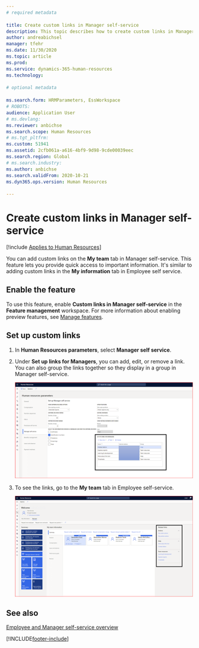 ```yaml
---
# required metadata

title: Create custom links in Manager self-service
description: This topic describes how to create custom links in Manager self-service in Dynamics 365 Human Resources.
author: andreabichsel
manager: tfehr
ms.date: 11/30/2020
ms.topic: article
ms.prod: 
ms.service: dynamics-365-human-resources
ms.technology: 

# optional metadata

ms.search.form: HRMParameters, EssWorkspace
# ROBOTS: 
audience: Application User
# ms.devlang: 
ms.reviewer: anbichse
ms.search.scope: Human Resources
# ms.tgt_pltfrm: 
ms.custom: 51941
ms.assetid: 2cfb061a-a616-4bf9-9d98-9cde00039eec
ms.search.region: Global
# ms.search.industry: 
ms.author: anbichse
ms.search.validFrom: 2020-10-21
ms.dyn365.ops.version: Human Resources

---
```


# Create custom links in Manager self-service

[!include [Applies to Human Resources](../includes/applies-to-hr.md)]

You can add custom links on the **My team** tab in Manager self-service. This feature lets you provide quick access to important information. It's similar to adding custom links in the **My information** tab in Employee self service.

## Enable the  feature

To use this feature, enable **Custom links in Manager self-service** in the **Feature management** workspace. For more information about enabling preview features, see [Manage features](hr-admin-manage-features.md).

## Set up custom links

1. In **Human Resources parameters**, select **Manager self service**.

2. Under **Set up links for Managers**, you can add, edit, or remove a link. You can also group the links together so they display in a group in Manager self-service.

   ![Set up custom links in Manager self-service](./media/hr-employee-manager-self-service-custom-links-setup.png)

3. To see the links, go to the **My team** tab in Employee self-service.

   ![View custom links in Manager self-service](./media/hr-employee-manager-self-service-custom-links-view.png)

## See also

[Employee and Manager self-service overview](hr-employee-manager-self-service-overview.md)


[!INCLUDE[footer-include](../includes/footer-banner.md)]
